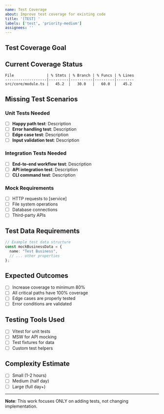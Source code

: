```yaml
---
name: Test Coverage
about: Improve test coverage for existing code
title: '[TEST] '
labels: ['test', 'priority-medium']
assignees: ''
---
```


## Test Coverage Goal
<!-- What needs test coverage -->

## Current Coverage Status
<!-- Paste coverage report or describe current state -->

```
File               | % Stmts | % Branch | % Funcs | % Lines
-------------------|---------|----------|---------|--------
src/core/module.ts |   45.2  |   30.0   |   60.0  |   45.2
```

## Missing Test Scenarios
<!-- List specific scenarios that need tests -->

### Unit Tests Needed
- [ ] **Happy path test**: Description
- [ ] **Error handling test**: Description
- [ ] **Edge case test**: Description
- [ ] **Input validation test**: Description

### Integration Tests Needed
- [ ] **End-to-end workflow test**: Description
- [ ] **API integration test**: Description
- [ ] **CLI command test**: Description

### Mock Requirements
<!-- What external dependencies need mocking -->

- [ ] HTTP requests to [service]
- [ ] File system operations
- [ ] Database connections
- [ ] Third-party APIs

## Test Data Requirements
<!-- What test fixtures/data are needed -->

```typescript
// Example test data structure
const mockBusinessData = {
  name: "Test Business",
  // ... other properties
};
```

## Expected Outcomes
- [ ] Increase coverage to minimum 80%
- [ ] All critical paths have 100% coverage
- [ ] Edge cases are properly tested
- [ ] Error conditions are validated

## Testing Tools Used
- [ ] Vitest for unit tests
- [ ] MSW for API mocking
- [ ] Test fixtures for data
- [ ] Custom test helpers

## Complexity Estimate
<!-- How much effort is this? -->
- [ ] Small (1-2 hours)
- [ ] Medium (half day)
- [ ] Large (full day+)

---
**Note**: This work focuses ONLY on adding tests, not changing implementation.